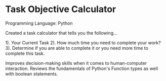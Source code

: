 # Task Objective Calculator

Programming Language: Python

Created a task calculator that tells you the following...

1). Your Current Task
2). How much time you need to complete your work?
3). Determine if you are able to complete it or you need more time to complete this task.

Improves decision-making skills when it comes to human-computer interaction. Reviews the fundamentals of Python's Function types as well with boolean statements.
